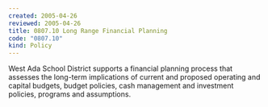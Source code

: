 ```yaml
---
created: 2005-04-26
reviewed: 2005-04-26
title: 0807.10 Long Range Financial Planning
code: "0807.10"
kind: Policy
---
```


West Ada School District supports a financial planning process that assesses the long-term implications of current and proposed operating and capital budgets, budget policies, cash management and investment policies, programs and assumptions.
